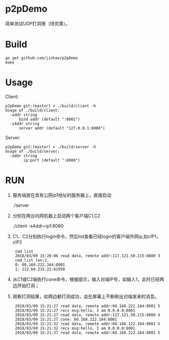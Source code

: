 # p2pDemo
简单测试UDP打洞用（待完善）。


# Build

	go get github.com/jinhao/p2pDemo
	make

# Usage

Client:

	p2pDemo git:(master) ✗ ./build/client -h
	Usage of ./build/client:
	  -addr string
		  bind addr (default ":8001")
	  -sAddr string
		  server addr (default "127.0.0.1:8080")

Server:

	p2pDemo git:(master) ✗ ./build/server -h
	Usage of ./build/server:
	  -addr string
			ip:port (default ":8080")

# RUN

1. 服务端放在具有公网ip1地址的服务器上，直接启动
	
	./server

2. 分别在两台内网机器上启动两个客户端C1,C2

	./client -sAddr=ip1:8080

3. C1、C2分别执行login命令，然后list查看已经login的客户端外网ip,如cIP1， cIP2

		cmd list
		2018/03/09 15:20:06 read data, remote addr:117.121.50.215:8080 3
		cmd_list len:2.
		0: 60.168.222.164:8001
		1: 112.64.215.22:61950

4. 从C1或C2端执行cone命令，根据提示，输入对端IP号，如输入1，此时已经两边开始打洞；

5. 观察打洞结果，如两边都打洞成功，会在屏幕上不断刷出对端发来的消息。

		2018/03/09 15:21:27 read data, remote addr:60.168.222.164:8001 5
		2018/03/09 15:21:27 recv msg:hello, I am 0.0.0.0:8001
		2018/03/09 15:21:27 read data, remote addr:117.121.50.215:8080 4
		2018/03/09 15:21:27 cone: 60.168.222.164:8001
		2018/03/09 15:21:32 read data, remote addr:60.168.222.164:8001 5
		2018/03/09 15:21:32 recv msg:hello, I am 0.0.0.0:8001
		2018/03/09 15:21:37 read data, remote addr:60.168.222.164:8001 5

